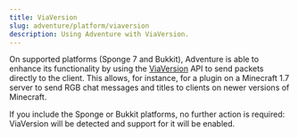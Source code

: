 ```yaml
---
title: ViaVersion
slug: adventure/platform/viaversion
description: Using Adventure with ViaVersion.
---
```


On supported platforms (Sponge 7 and Bukkit), Adventure is able to enhance its functionality
by using the [ViaVersion](https://hangar.papermc.io/ViaVersion/ViaVersion) API
to send packets directly to the client. This allows, for instance, for a plugin on a Minecraft
1.7 server to send RGB chat messages and titles to clients on newer versions of Minecraft.

If you include the Sponge or Bukkit platforms, no further action is required: ViaVersion will
be detected and support for it will be enabled.
